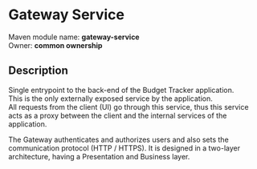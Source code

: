 # Gateway Service

Maven module name: __gateway-service__\
Owner: __common ownership__

## Description

Single entrypoint to the back-end of the Budget Tracker application.\
This is the only externally exposed service by the application.\
All requests from the client (UI) go through this service, thus this service acts as a proxy between the client and the 
internal services of the application.

The Gateway authenticates and authorizes users and also sets the communication protocol (HTTP / HTTPS).
It is designed in a two-layer architecture, having a Presentation and Business layer. 